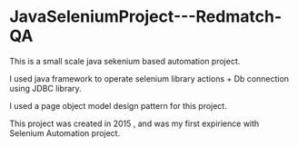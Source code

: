 # JavaSeleniumProject---Redmatch-QA

This is a small scale java sekenium based automation project.

I used java framework to operate selenium library actions + Db connection using JDBC library.

I used a page object model  design pattern for this project.

This project was created in 2015 , and was my first expirience with Selenium Automation project.

